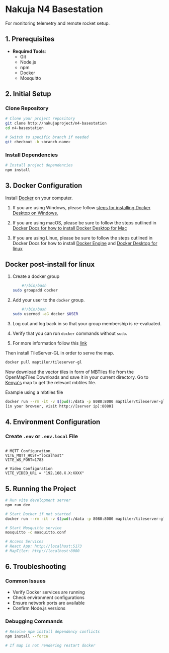 # Nakuja N4 Basestation

For monitoring telemetry and remote rocket setup.

## 1. Prerequisites

- **Required Tools**:
  - Git
  - Node.js
  - npm 
  - Docker
  - Mosquitto

## 2. Initial Setup

### Clone Repository
```bash
# Clone your project repository
git clone http://nakujaproject/n4-basestation
cd n4-basestation

# Switch to specific branch if needed
git checkout -b <branch-name>
```

### Install Dependencies
```bash
# Install project dependencies
npm install
```

## 3. Docker Configuration

Install [Docker](https://www.docker.com/) on your computer.

1. If you are using Windows, please follow [steps for installing Docker Desktop on Windows.](https://docs.docker.com/desktop/install/windows-install/)

2. If you are using macOS, please be sure to follow the steps outlined in [Docker Docs for how to install Docker Desktop for Mac](https://docs.docker.com/desktop/install/mac-install/)

3. If you are using Linux, please be sure to follow the steps outlined in Docker Docs for how to install [Docker Engine](https://docs.docker.com/engine/install/ubuntu/) and [Docker Desktop for linux](https://docs.docker.com/desktop/install/linux-install/)

## Docker post-install for linux

1. Create a docker group

    ```bash
        #!/bin/bash
    sudo groupadd docker
    ```

2. Add your user to the `docker` group.

    ```bash
        #!/bin/bash
    sudo usermod -aG docker $USER
    ```

3. Log out and log back in so that your group membership is re-evaluated.

4. Verify that you can run `docker` commands without `sudo`.

5. For more information follow this [link](https://docs.docker.com/engine/install/linux-postinstall/)

Then install TileServer-GL in order to serve the map.
```bash
docker pull maptiler/tileserver-gl
```
Now download the vector tiles in form of MBTiles file from the OpenMapTiles Downloads and save it in your current directory.
Go to [Kenya's](https://data.maptiler.com/downloads/tileset/osm/africa/kenya/) map to get the relevant mbtiles file.

Example using a mbtiles file
```bash
docker run --rm -it -v $(pwd):/data -p 8080:8080 maptiler/tileserver-gl --file osm-2020-02-10-v3.11_africa_kenya.mbtiles
[in your browser, visit http://[server ip]:8080]
```

## 4. Environment Configuration

### Create `.env` or `.env.local` File
```env

# MQTT Configuration
VITE_MQTT_HOST="localhost"
VITE_WS_PORT=1783

# Video Configuration
VITE_VIDEO_URL = "192.168.X.X:XXXX"
```

## 5. Running the Project

```bash
# Run vite development server
npm run dev

# Start Docker if not started
docker run --rm -it -v $(pwd):/data -p 8080:8080 maptiler/tileserver-gl --file osm-2020-02-10-v3.11_africa_kenya.mbtiles

# Start Mosquitto service
mosquitto -c mosquitto.conf

# Access Services
# React App: http://localhost:5173
# MapTiler: http://localhost:8080
```

## 6. Troubleshooting

### Common Issues
- Verify Docker services are running
- Check environment configurations
- Ensure network ports are available
- Confirm Node.js versions

### Debugging Commands
```bash
# Resolve npm install dependency conflicts
npm install --force

# If map is not rendering restart docker 
```

